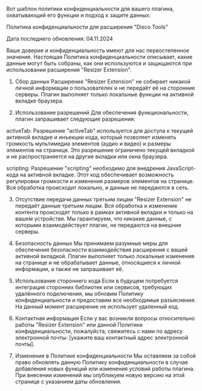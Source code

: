 
Вот шаблон политики конфиденциальности для вашего плагина, охватывающий его функции и подход к защите данных:

Политика конфиденциальности для расширения "Disco Tools"

Дата последнего обновления: 04.11.2024

Ваше доверие и конфиденциальность имеют для нас первостепенное значение. Настоящая Политика конфиденциальности описывает, какие данные могут быть собраны, как они используются и защищаются при использовании расширения "Resizer Extension".

1. Сбор данных
Расширение "Resizer Extension" не собирает никакой личной информации о пользователях и не передаёт её на сторонние серверы. Плагин выполняет только локальные функции на активной вкладке браузера.

2. Использование разрешений
Для обеспечения функциональности, плагин запрашивает следующие разрешения:

activeTab: Разрешение "activeTab" используется для доступа к текущей активной вкладке и инъекции кода, который позволяет изменять громкость мультимедиа элементов (аудио и видео) и размеры элементов на странице. Это разрешение ограничено текущей вкладкой и не распространяется на другие вкладки или окна браузера.

scripting: Разрешение "scripting" необходимо для внедрения JavaScript-кода на активной вкладке. Этот код обеспечивает возможность регулировки громкости и изменения размеров элементов на странице. Вся обработка происходит локально, и данные не передаются в сеть.

3. Отсутствие передачи данных третьим лицам
"Resizer Extension" не передаёт данные третьим лицам. Вся обработка и изменение контента происходят только в рамках активной вкладки и только на вашем устройстве. Мы гарантируем, что никакие данные, с которыми взаимодействует плагин, не передаются на внешние серверы.

4. Безопасность данных
Мы принимаем разумные меры для обеспечения безопасности взаимодействия расширения с вашей активной вкладкой. Плагин выполняет только локальные изменения на странице и не обрабатывает данные, относящиеся к личной информации, а также не запрашивает её.

5. Использование стороннего кода
Если в будущем потребуется интеграция сторонних библиотек или сервисов, требующих удалённого подключения, мы обновим Политику конфиденциальности и предоставим все необходимые разъяснения. На данный момент расширение не использует удаленный код.

6. Контактная информация
Если у вас возникли вопросы относительно работы "Resizer Extension" или данной Политики конфиденциальности, пожалуйста, свяжитесь с нами по адресу электронной почты: [укажите ваш контактный адрес электронной почты].

7. Изменения в Политике конфиденциальности
Мы оставляем за собой право обновлять данную Политику конфиденциальности в случае добавления новых функций или изменения условий работы плагина. При внесении изменений мы опубликуем новую версию на этой странице с указанием даты обновления.
